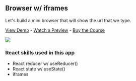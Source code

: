 ## Browser w/ iframes

Let's build a mini browser that will show the url that we type.

[View Demo](https://e7ws4.csb.app/) - [Watch a Preview](https://learn.chrisoncode.io/courses/make-20-react-apps/334917-15-browser/954260-00-browser-browser-preview) - [Buy the Course](https://MakeReactApps.com/?utm_source=github.com&utm_medium=readme)

[![](https://scotch-res.cloudinary.com/video/upload/vs_50,dl_200,e_loop/v1592352067/14-browser_bnbowp.gif)](https://learn.chrisoncode.io/courses/make-20-react-apps/334917-15-browser/954260-00-browser-browser-preview)

### React skills used in this app

- React reducer w/ useReducer()
- React state w/ useState()
- iframes
